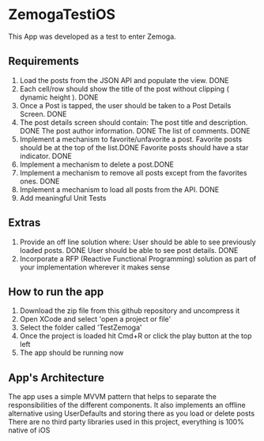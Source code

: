 # ZemogaTestiOS

This App was developed as a test to enter Zemoga.

## Requirements

1. Load the posts from the JSON API and populate the view. DONE
2. Each cell/row should show the title of the post without clipping ( dynamic height ). DONE
3. Once a Post is tapped, the user should be taken to a Post Details Screen. DONE
4. The post details screen should contain:
        The post title and description. DONE
        The post author information. DONE
        The list of comments. DONE
5. Implement a mechanism to favorite/unfavorite a post. 
        Favorite posts should be at the top of the list.DONE
        Favorite posts should have a star indicator. DONE
6. Implement a mechanism to delete a post.DONE
7. Implement a mechanism to remove all posts except from the favorites ones. DONE
8. Implement a mechanism to load all posts from the API. DONE
9. Add meaningful Unit Tests


## Extras

1. Provide an off line solution where:
        User should be able to see previously loaded posts. DONE
         User should be able to see post details. DONE
2. Incorporate a RFP (Reactive Functional Programming) solution as part of your implementation wherever it makes sense


## How to run the app

1. Download the zip file from this github repository and uncompress it
2. Open XCode and select 'open a project or file'
3. Select the folder called 'TestZemoga'
4. Once the project is loaded hit Cmd+R or click the play button at the top left
5. The app should be running now


## App's Architecture

The app uses a simple MVVM pattern that helps to separate the responsibilities of the different components.
It also implements an offline alternative using UserDefaults and storing there as you load or delete posts
There are no third party libraries used in this project, everything is 100% native of iOS
